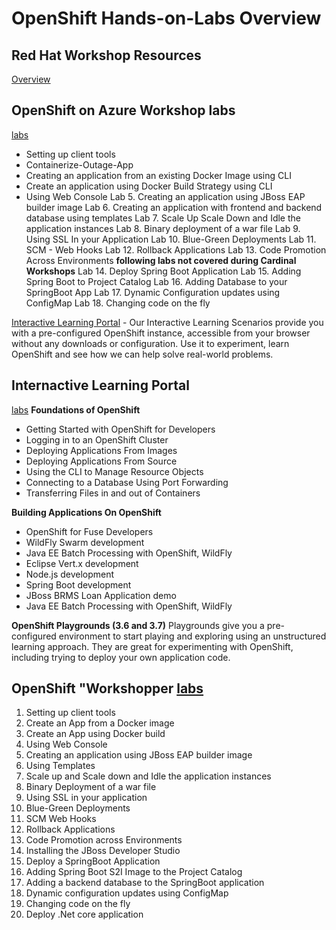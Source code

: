# OpenShift Hands-on-Labs Overview

## Red Hat Workshop Resources
[Overview](https://github.com/RedHatWorkshops)

## OpenShift on Azure Workshop labs
[labs](https://github.com/RedHatWorkshops/openshiftv3-workshop)
* Setting up client tools
* Containerize-Outage-App
* Creating an application from an existing Docker Image using CLI
* Create an application using Docker Build Strategy using CLI
* Using Web Console
Lab 5. Creating an application using JBoss EAP builder image
Lab 6. Creating an application with frontend and backend database using templates
Lab 7. Scale Up Scale Down and Idle the application instances
Lab 8. Binary deployment of a war file
Lab 9. Using SSL In your Application
Lab 10. Blue-Green Deployments
Lab 11. SCM - Web Hooks
Lab 12. Rollback Applications
Lab 13. Code Promotion Across Environments
**following labs not covered during Cardinal Workshops**
Lab 14. Deploy Spring Boot Application
Lab 15. Adding Spring Boot to Project Catalog
Lab 16. Adding Database to your SpringBoot App
Lab 17. Dynamic Configuration updates using ConfigMap
Lab 18. Changing code on the fly

[Interactive Learning Portal](https://learn.openshift.com/) -
Our Interactive Learning Scenarios provide you with a pre-configured OpenShift instance, accessible from your browser without any downloads or configuration. Use it to experiment, learn OpenShift and see how we can help solve real-world problems.

## Internactive Learning Portal
[labs](learn.openshift.com)
**Foundations of OpenShift**
* Getting Started with OpenShift for Developers
* Logging in to an OpenShift Cluster
* Deploying Applications From Images
* Deploying Applications From Source
* Using the CLI to Manage Resource Objects
* Connecting to a Database Using Port Forwarding
* Transferring Files in and out of Containers

**Building Applications On OpenShift**
* OpenShift for Fuse Developers
* WildFly Swarm development
* Java EE Batch Processing with OpenShift, WildFly
* Eclipse Vert.x development
* Node.js development
* Spring Boot development
* JBoss BRMS Loan Application demo
* Java EE Batch Processing with OpenShift, WildFly

**OpenShift Playgrounds (3.6 and 3.7)**
Playgrounds give you a pre-configured environment to start playing and exploring using an unstructured learning approach. They are great for experimenting with OpenShift, including trying to deploy your own application code.

## OpenShift "Workshopper [labs](http://labs.apps.ocp.cloudvillage.in/#/workshop/ocptigerteam/module/0-setting-up-client-tools)
1. Setting up client tools
2. Create an App from a Docker image
3. Create an App using Docker build
4. Using Web Console
5. Creating an application using JBoss EAP builder image
6. Using Templates
7. Scale up and Scale down and Idle the application instances
8. Binary Deployment of a war file
9. Using SSL in your application
10. Blue-Green Deployments
11. SCM Web Hooks
12. Rollback Applications
13. Code Promotion across Environments
14. Installing the JBoss Developer Studio
15. Deploy a SpringBoot Application
16. Adding Spring Boot S2I Image to the Project Catalog
17. Adding a backend database to the SpringBoot application
18. Dynamic configuration updates using ConfigMap
19. Changing code on the fly
20. Deploy .Net core application
